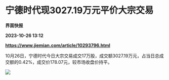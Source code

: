 # 宁德时代现3027.19万元平价大宗交易
**界面快报**

**2023-10-26 13:12**

**https://www.jiemian.com/article/10293796.html**

10月26日，宁德时代今日大宗交易成交17万股，成交额3027.19万元，占当日总成交额的0.42%，成交价178.07元，较市场收盘价持平。

![](https://img2.jiemian.com/101/original/20231026/169832586310731900_a700xH.png)